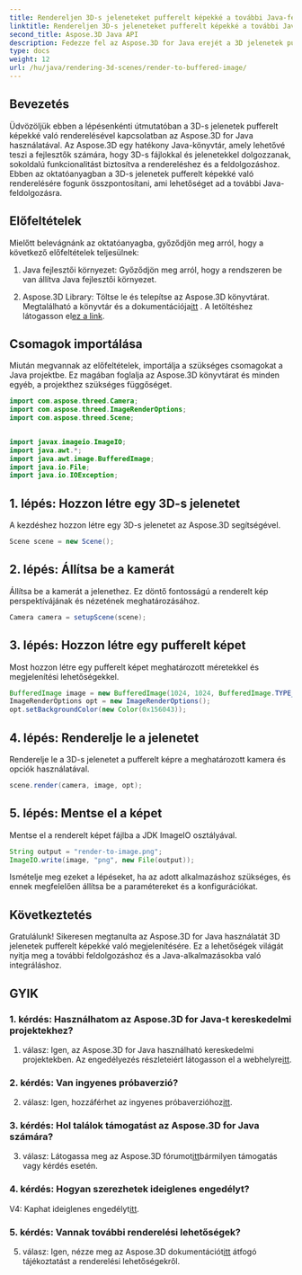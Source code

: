 ```yaml
---
title: Rendereljen 3D-s jeleneteket pufferelt képekké a további Java-feldolgozáshoz
linktitle: Rendereljen 3D-s jeleneteket pufferelt képekké a további Java-feldolgozáshoz
second_title: Aspose.3D Java API
description: Fedezze fel az Aspose.3D for Java erejét a 3D jelenetek pufferelt képekké történő megjelenítésében. Lépésről lépésre útmutató előfeltételekkel, csomagok importálásával és GYIK-vel.
type: docs
weight: 12
url: /hu/java/rendering-3d-scenes/render-to-buffered-image/
---
```

## Bevezetés

Üdvözöljük ebben a lépésenkénti útmutatóban a 3D-s jelenetek pufferelt képekké való renderelésével kapcsolatban az Aspose.3D for Java használatával. Az Aspose.3D egy hatékony Java-könyvtár, amely lehetővé teszi a fejlesztők számára, hogy 3D-s fájlokkal és jelenetekkel dolgozzanak, sokoldalú funkcionalitást biztosítva a rendereléshez és a feldolgozáshoz. Ebben az oktatóanyagban a 3D-s jelenetek pufferelt képekké való renderelésére fogunk összpontosítani, ami lehetőséget ad a további Java-feldolgozásra.

## Előfeltételek

Mielőtt belevágnánk az oktatóanyagba, győződjön meg arról, hogy a következő előfeltételek teljesülnek:

1. Java fejlesztői környezet: Győződjön meg arról, hogy a rendszeren be van állítva Java fejlesztői környezet.

2.  Aspose.3D Library: Töltse le és telepítse az Aspose.3D könyvtárat. Megtalálható a könyvtár és a dokumentációja[itt](https://reference.aspose.com/3d/java/) . A letöltéshez látogasson el[ez a link](https://releases.aspose.com/3d/java/).

## Csomagok importálása

Miután megvannak az előfeltételek, importálja a szükséges csomagokat a Java projektbe. Ez magában foglalja az Aspose.3D könyvtárat és minden egyéb, a projekthez szükséges függőséget.

```java
import com.aspose.threed.Camera;
import com.aspose.threed.ImageRenderOptions;
import com.aspose.threed.Scene;


import javax.imageio.ImageIO;
import java.awt.*;
import java.awt.image.BufferedImage;
import java.io.File;
import java.io.IOException;
```

## 1. lépés: Hozzon létre egy 3D-s jelenetet

A kezdéshez hozzon létre egy 3D-s jelenetet az Aspose.3D segítségével.

```java
Scene scene = new Scene();
```

## 2. lépés: Állítsa be a kamerát

Állítsa be a kamerát a jelenethez. Ez döntő fontosságú a renderelt kép perspektívájának és nézetének meghatározásához.

```java
Camera camera = setupScene(scene);
```

## 3. lépés: Hozzon létre egy pufferelt képet

Most hozzon létre egy pufferelt képet meghatározott méretekkel és megjelenítési lehetőségekkel.

```java
BufferedImage image = new BufferedImage(1024, 1024, BufferedImage.TYPE_3BYTE_BGR);
ImageRenderOptions opt = new ImageRenderOptions();
opt.setBackgroundColor(new Color(0x156043));
```

## 4. lépés: Renderelje le a jelenetet

Renderelje le a 3D-s jelenetet a pufferelt képre a meghatározott kamera és opciók használatával.

```java
scene.render(camera, image, opt);
```

## 5. lépés: Mentse el a képet

Mentse el a renderelt képet fájlba a JDK ImageIO osztályával.

```java
String output = "render-to-image.png";
ImageIO.write(image, "png", new File(output));
```

Ismételje meg ezeket a lépéseket, ha az adott alkalmazáshoz szükséges, és ennek megfelelően állítsa be a paramétereket és a konfigurációkat.

## Következtetés

Gratulálunk! Sikeresen megtanulta az Aspose.3D for Java használatát 3D jelenetek pufferelt képekké való megjelenítésére. Ez a lehetőségek világát nyitja meg a további feldolgozáshoz és a Java-alkalmazásokba való integráláshoz.

## GYIK

### 1. kérdés: Használhatom az Aspose.3D for Java-t kereskedelmi projektekhez?

 1. válasz: Igen, az Aspose.3D for Java használható kereskedelmi projektekben. Az engedélyezés részleteiért látogasson el a webhelyre[itt](https://purchase.aspose.com/buy).

### 2. kérdés: Van ingyenes próbaverzió?

 2. válasz: Igen, hozzáférhet az ingyenes próbaverzióhoz[itt](https://releases.aspose.com/).

### 3. kérdés: Hol találok támogatást az Aspose.3D for Java számára?

 3. válasz: Látogassa meg az Aspose.3D fórumot[itt](https://forum.aspose.com/c/3d/18)bármilyen támogatás vagy kérdés esetén.

### 4. kérdés: Hogyan szerezhetek ideiglenes engedélyt?

 V4: Kaphat ideiglenes engedélyt[itt](https://purchase.aspose.com/temporary-license/).

### 5. kérdés: Vannak további renderelési lehetőségek?

 5. válasz: Igen, nézze meg az Aspose.3D dokumentációt[itt](https://reference.aspose.com/3d/java/) átfogó tájékoztatást a renderelési lehetőségekről.
